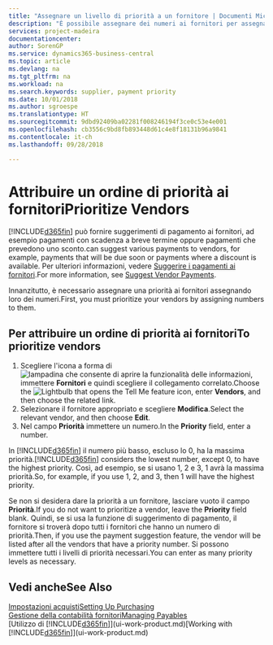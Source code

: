 ```yaml
---
title: "Assegnare un livello di priorità a un fornitore | Documenti Microsoft"
description: "È possibile assegnare dei numeri ai fornitori per assegnare loro una priorità e semplificare i suggerimenti di pagamento in Business Central."
services: project-madeira
documentationcenter: 
author: SorenGP
ms.service: dynamics365-business-central
ms.topic: article
ms.devlang: na
ms.tgt_pltfrm: na
ms.workload: na
ms.search.keywords: supplier, payment priority
ms.date: 10/01/2018
ms.author: sgroespe
ms.translationtype: HT
ms.sourcegitcommit: 9dbd92409ba02281f008246194f3ce0c53e4e001
ms.openlocfilehash: cb3556c9bd8fb893448d61c4e8f18131b96a9841
ms.contentlocale: it-ch
ms.lasthandoff: 09/28/2018

---
```

# <a name="prioritize-vendors"></a><span data-ttu-id="cec9e-103">Attribuire un ordine di priorità ai fornitori</span><span class="sxs-lookup"><span data-stu-id="cec9e-103">Prioritize Vendors</span></span>
[!INCLUDE[d365fin](includes/d365fin_md.md)] <span data-ttu-id="cec9e-104">può fornire suggerimenti di pagamento ai fornitori, ad esempio pagamenti con scadenza a breve termine oppure pagamenti che prevedono uno sconto.</span><span class="sxs-lookup"><span data-stu-id="cec9e-104">can suggest various payments to vendors, for example, payments that will be due soon or payments where a discount is available.</span></span> <span data-ttu-id="cec9e-105">Per ulteriori informazioni, vedere [Suggerire i pagamenti ai fornitori](payables-how-suggest-vendor-payments.md).</span><span class="sxs-lookup"><span data-stu-id="cec9e-105">For more information, see [Suggest Vendor Payments](payables-how-suggest-vendor-payments.md).</span></span>

<span data-ttu-id="cec9e-106">Innanzitutto, è necessario assegnare una priorità ai fornitori assegnando loro dei numeri.</span><span class="sxs-lookup"><span data-stu-id="cec9e-106">First, you must prioritize your vendors by assigning numbers to them.</span></span>

## <a name="to-prioritize-vendors"></a><span data-ttu-id="cec9e-107">Per attribuire un ordine di priorità ai fornitori</span><span class="sxs-lookup"><span data-stu-id="cec9e-107">To prioritize vendors</span></span>
1. <span data-ttu-id="cec9e-108">Scegliere l'icona a forma di ![lampadina che consente di aprire la funzionalità delle informazioni](media/ui-search/search_small.png "Informazioni sull'operazione che si desidera eseguire"), immettere **Fornitori** e quindi scegliere il collegamento correlato.</span><span class="sxs-lookup"><span data-stu-id="cec9e-108">Choose the ![Lightbulb that opens the Tell Me feature](media/ui-search/search_small.png "Tell me what you want to do") icon, enter **Vendors**, and then choose the related link.</span></span>
2. <span data-ttu-id="cec9e-109">Selezionare il fornitore appropriato e scegliere **Modifica**.</span><span class="sxs-lookup"><span data-stu-id="cec9e-109">Select the relevant vendor, and then choose **Edit**.</span></span>
3. <span data-ttu-id="cec9e-110">Nel campo **Priorità** immettere un numero.</span><span class="sxs-lookup"><span data-stu-id="cec9e-110">In the **Priority** field, enter a number.</span></span>

<span data-ttu-id="cec9e-111">In [!INCLUDE[d365fin](includes/d365fin_md.md)] il numero più basso, escluso lo 0, ha la massima priorità.</span><span class="sxs-lookup"><span data-stu-id="cec9e-111">[!INCLUDE[d365fin](includes/d365fin_md.md)] considers the lowest number, except 0, to have the highest priority.</span></span> <span data-ttu-id="cec9e-112">Così, ad esempio, se si usano 1, 2 e 3, 1 avrà la massima priorità.</span><span class="sxs-lookup"><span data-stu-id="cec9e-112">So, for example, if you use 1, 2, and 3, then 1 will have the highest priority.</span></span>

<span data-ttu-id="cec9e-113">Se non si desidera dare la priorità a un fornitore, lasciare vuoto il campo **Priorità**.</span><span class="sxs-lookup"><span data-stu-id="cec9e-113">If you do not want to prioritize a vendor, leave the **Priority** field blank.</span></span> <span data-ttu-id="cec9e-114">Quindi, se si usa la funzione di suggerimento di pagamento, il fornitore si troverà dopo tutti i fornitori che hanno un numero di priorità.</span><span class="sxs-lookup"><span data-stu-id="cec9e-114">Then, if you use the payment suggestion feature, the vendor will be listed after all the vendors that have a priority number.</span></span> <span data-ttu-id="cec9e-115">Si possono immettere tutti i livelli di priorità necessari.</span><span class="sxs-lookup"><span data-stu-id="cec9e-115">You can enter as many priority levels as necessary.</span></span>

## <a name="see-also"></a><span data-ttu-id="cec9e-116">Vedi anche</span><span class="sxs-lookup"><span data-stu-id="cec9e-116">See Also</span></span>
[<span data-ttu-id="cec9e-117">Impostazioni acquisti</span><span class="sxs-lookup"><span data-stu-id="cec9e-117">Setting Up Purchasing</span></span>](purchasing-setup-purchasing.md)  
[<span data-ttu-id="cec9e-118">Gestione della contabilità fornitori</span><span class="sxs-lookup"><span data-stu-id="cec9e-118">Managing Payables</span></span>](payables-manage-payables.md)  
<span data-ttu-id="cec9e-119">[Utilizzo di [!INCLUDE[d365fin](includes/d365fin_md.md)]](ui-work-product.md)</span><span class="sxs-lookup"><span data-stu-id="cec9e-119">[Working with [!INCLUDE[d365fin](includes/d365fin_md.md)]](ui-work-product.md)</span></span>


